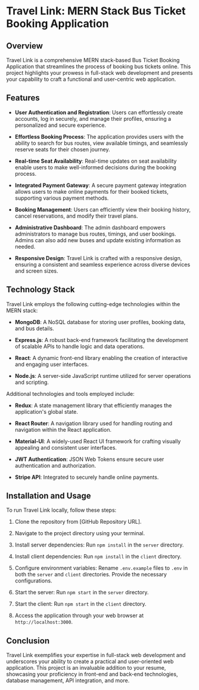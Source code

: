 # Travel Link: MERN Stack Bus Ticket Booking Application

## Overview

Travel Link is a comprehensive MERN stack-based Bus Ticket Booking Application that streamlines the process of booking bus tickets online. This project highlights your prowess in full-stack web development and presents your capability to craft a functional and user-centric web application.

## Features

- **User Authentication and Registration**: Users can effortlessly create accounts, log in securely, and manage their profiles, ensuring a personalized and secure experience.

- **Effortless Booking Process**: The application provides users with the ability to search for bus routes, view available timings, and seamlessly reserve seats for their chosen journey.

- **Real-time Seat Availability**: Real-time updates on seat availability enable users to make well-informed decisions during the booking process.

- **Integrated Payment Gateway**: A secure payment gateway integration allows users to make online payments for their booked tickets, supporting various payment methods.

- **Booking Management**: Users can efficiently view their booking history, cancel reservations, and modify their travel plans.

- **Administrative Dashboard**: The admin dashboard empowers administrators to manage bus routes, timings, and user bookings. Admins can also add new buses and update existing information as needed.

- **Responsive Design**: Travel Link is crafted with a responsive design, ensuring a consistent and seamless experience across diverse devices and screen sizes.

## Technology Stack

Travel Link employs the following cutting-edge technologies within the MERN stack:

- **MongoDB**: A NoSQL database for storing user profiles, booking data, and bus details.

- **Express.js**: A robust back-end framework facilitating the development of scalable APIs to handle logic and data operations.

- **React**: A dynamic front-end library enabling the creation of interactive and engaging user interfaces.

- **Node.js**: A server-side JavaScript runtime utilized for server operations and scripting.

Additional technologies and tools employed include:

- **Redux**: A state management library that efficiently manages the application's global state.

- **React Router**: A navigation library used for handling routing and navigation within the React application.

- **Material-UI**: A widely-used React UI framework for crafting visually appealing and consistent user interfaces.

- **JWT Authentication**: JSON Web Tokens ensure secure user authentication and authorization.

- **Stripe API**: Integrated to securely handle online payments.

## Installation and Usage

To run Travel Link locally, follow these steps:

1. Clone the repository from [GitHub Repository URL].

2. Navigate to the project directory using your terminal.

3. Install server dependencies: Run `npm install` in the `server` directory.

4. Install client dependencies: Run `npm install` in the `client` directory.

5. Configure environment variables: Rename `.env.example` files to `.env` in both the `server` and `client` directories. Provide the necessary configurations.

6. Start the server: Run `npm start` in the `server` directory.

7. Start the client: Run `npm start` in the `client` directory.

8. Access the application through your web browser at `http://localhost:3000`.

## Conclusion

Travel Link exemplifies your expertise in full-stack web development and underscores your ability to create a practical and user-oriented web application. This project is an invaluable addition to your resume, showcasing your proficiency in front-end and back-end technologies, database management, API integration, and more.
